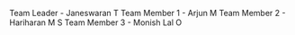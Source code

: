 Team Leader - Janeswaran T
Team Member 1 - Arjun M
Team Member 2 - Hariharan M S
Team Member 3 - Monish Lal O
